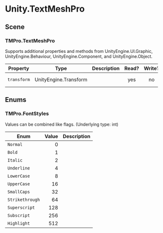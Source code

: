 ﻿# Unity\.TextMeshPro

## Scene

### TMPro\.TextMeshPro



Supports additional properties and methods from UnityEngine\.UI\.Graphic, UnityEngine\.Behaviour, UnityEngine\.Component, and UnityEngine\.Object.

| Property | Type | Description | Read? | Write? | Share? | Script |
|----------|------|-------------|:-----:|:------:|:------:|--------|
|`transform`|UnityEngine\.Transform||yes|no|no|Text Mesh Pro \| Get Transform

## Enums

### TMPro\.FontStyles



Values can be combined like flags\.
\(Underlying type: int)

| Enum | Value | Description |
|------|------:|-------------|
|`Normal`|0|
|`Bold`|1|
|`Italic`|2|
|`Underline`|4|
|`LowerCase`|8|
|`UpperCase`|16|
|`SmallCaps`|32|
|`Strikethrough`|64|
|`Superscript`|128|
|`Subscript`|256|
|`Highlight`|512|
